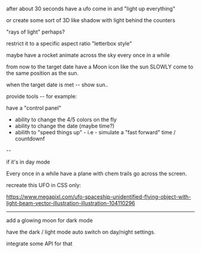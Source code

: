 after about 30 seconds have a ufo come in and "light up everything"

or create some sort of 3D like shadow with light behind the counters

"rays of light" perhaps?

restrict it to a specific aspect ratio "letterbox style"

maybe have a rocket animate across the sky every once in a while

from now to the target date have a Moon icon like the sun SLOWLY come to the same position as the sun.

when the target date is met -- show sun..

provide tools -- for example:

have a "control panel"

-   ability to change the 4/5 colors on the fly
-   ability to change the date (maybe time?)
-   abilith to "speed things up" - i.e - simulate a "fast forward" time / countdownf

--

if it's in day mode

Every once in a while have a plane with chem trails go across the screen.

recreate this UFO in CSS only:

https://www.megapixl.com/ufo-spaceship-unidentified-flying-object-with-light-beam-vector-illustration-illustration-104110296

---

add a glowing moon for dark mode

have the dark / light mode auto switch on day/night settings.

integrate some API for that
